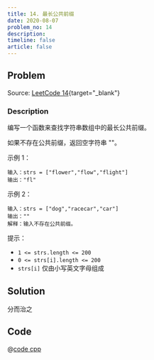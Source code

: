 ```yaml
---
title: 14. 最长公共前缀
date: 2020-08-07
problem_no: 14
description: 
timeline: false
article: false
---
```


<!-- Description. -->

<!-- more -->

## Problem

Source: [LeetCode 14](https://leetcode-cn.com/problems/longest-common-prefix/){target="_blank"}

### Description

编写一个函数来查找字符串数组中的最长公共前缀。

如果不存在公共前缀，返回空字符串 ""。

示例 1：

```text
输入：strs = ["flower","flow","flight"]
输出："fl"
```

示例 2：

```text
输入：strs = ["dog","racecar","car"]
输出：""
解释：输入不存在公共前缀。
```

提示：

- `1 <= strs.length <= 200`
- `0 <= strs[i].length <= 200`
- `strs[i]` 仅由小写英文字母组成

## Solution

分而治之

## Code

@[code cpp](../../_codes/algorithm/code/leet-code/14-main.cpp)